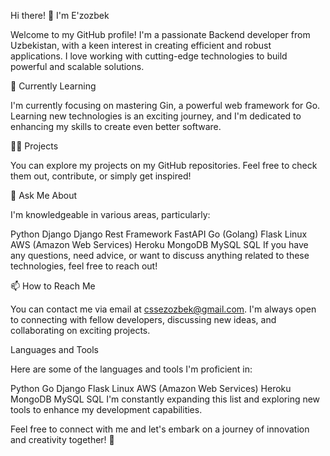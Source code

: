 Hi there! 👋 I'm E'zozbek

Welcome to my GitHub profile! I'm a passionate Backend developer from Uzbekistan, with a keen interest in creating efficient and robust applications. I love working with cutting-edge technologies to build powerful and scalable solutions.

🌱 Currently Learning

I'm currently focusing on mastering Gin, a powerful web framework for Go. Learning new technologies is an exciting journey, and I'm dedicated to enhancing my skills to create even better software.

👨‍💻 Projects

You can explore my projects on my GitHub repositories. Feel free to check them out, contribute, or simply get inspired!

💬 Ask Me About

I'm knowledgeable in various areas, particularly:

Python
Django
Django Rest Framework
FastAPI
Go (Golang)
Flask
Linux
AWS (Amazon Web Services)
Heroku
MongoDB
MySQL
SQL
If you have any questions, need advice, or want to discuss anything related to these technologies, feel free to reach out!

📫 How to Reach Me

You can contact me via email at cssezozbek@gmail.com. I'm always open to connecting with fellow developers, discussing new ideas, and collaborating on exciting projects.

Languages and Tools

Here are some of the languages and tools I'm proficient in:

Python
Go
Django
Flask
Linux
AWS (Amazon Web Services)
Heroku
MongoDB
MySQL
SQL
I'm constantly expanding this list and exploring new tools to enhance my development capabilities.

Feel free to connect with me and let's embark on a journey of innovation and creativity together! 🚀
